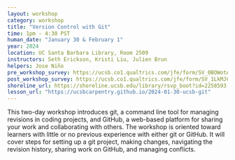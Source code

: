 ```yaml
---
layout: workshop
category: workshop
title: "Version Control with Git"
time: 1pm - 4:30 PST
human_date: "January 30 & February 1"
year: 2024
location: UC Santa Barbara Library, Room 2509
instructors: Seth Erickson, Kristi Liu, Julien Brun
helpers: Jose Niño
pre_workshop_survey: https://ucsb.co1.qualtrics.com/jfe/form/SV_0BOWotATY0miCLc"
post_workshop_survey: https://ucsb.co1.qualtrics.com/jfe/form/SV_1LkMJCiP4hnb6bs
shoreline_url: https://shoreline.ucsb.edu/library/rsvp_boot?id=2258593
lesson_url: "https://ucsbcarpentry.github.io/2024-01-30-ucsb-git"
---
```

 
This two-day workshop introduces git, a command line tool for managing revisions
in coding projects, and GitHub, a web-based platform for sharing your work and
collaborating with others. The workshop is oriented toward learners with little
or no previous experience with either git or GitHub. It will cover steps for
setting up a git project, making changes, navigating the revision history,
sharing work on GitHub, and managing conflicts. 

